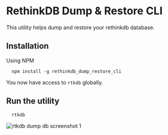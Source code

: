 # RethinkDB Dump & Restore CLI
This utility helps dump and restore your rethinkdb database.

## Installation
Using NPM
```
  npm install -g rethinkdb_dump_restore_cli
```

You now have access to `rtkdb` globally.

## Run the utility
```
  rtkdb
```

![rtkdb dump db screenshot 1](https://res.cloudinary.com/imagine-design-develop/image/upload/v1536630554/screenshots/Screen_Shot_2018-09-10_at_6.27.57_PM.png)

